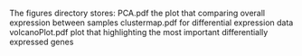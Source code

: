 The figures directory stores: 
PCA.pdf the plot that comparing overall expression between samples
clustermap.pdf for differential expression data 
volcanoPlot.pdf plot that highlighting the most important differentially expressed genes
